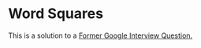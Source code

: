 # Word Squares

This is a solution to a [Former Google Interview Question.](https://techdevguide.withgoogle.com/resources/former-coding-interview-question-word-squares/?types=coding-interview-question#!)
